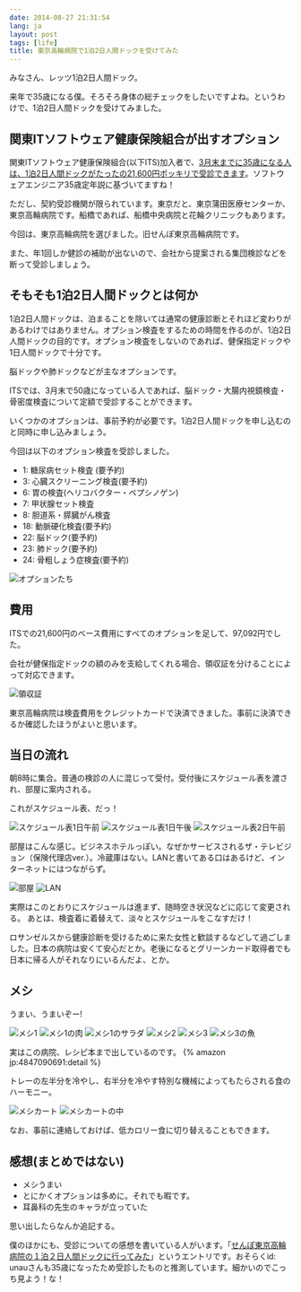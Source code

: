 ```yaml
---
date: 2014-08-27 21:31:54
lang: ja
layout: post
tags: [life]
title: 東京高輪病院で1泊2日人間ドックを受けてみた
---
```

みなさん、レッツ1泊2日人間ドック。

来年で35歳になる僕。そろそろ身体の総チェックをしたいですよね。というわけで、1泊2日人間ドックを受けてみました。

## 関東ITソフトウェア健康保険組合が出すオプション

関東ITソフトウェア健康保険組合(以下ITS)加入者で、[3月末までに35歳になる人は、1泊2日人間ドックがたったの21,600円ポッキリで受診できます](http://www.its-kenpo.or.jp/kanri/keiyaku/nshubetsu.html)。ソフトウェアエンジニア35歳定年説に基づいてますね！

ただし、契約受診機関が限られています。東京だと、東京蒲田医療センターか、東京高輪病院です。船橋であれば、船橋中央病院と花輪クリニックもあります。

今回は、東京高輪病院を選びました。旧せんぽ東京高輪病院です。

また、年1回しか健診の補助が出ないので、会社から提案される集団検診などを断って受診しましょう。

## そもそも1泊2日人間ドックとは何か

1泊2日人間ドックは、泊まることを除いては通常の健康診断とそれほど変わりがあるわけではありません。オプション検査をするための時間を作るのが、1泊2日人間ドックの目的です。オプション検査をしないのであれば、健保指定ドックや1日人間ドックで十分です。

脳ドックや肺ドックなどが主なオプションです。

ITSでは、3月末で50歳になっている人であれば、脳ドック・大腸内視鏡検査・骨密度検査について定額で受診することができます。

いくつかのオプションは、事前予約が必要です。1泊2日人間ドックを申し込むのと同時に申し込みましょう。

今回は以下のオプション検査を受診しました。

- 1: 糖尿病セット検査 (要予約)
- 3: 心臓スクリーニング検査(要予約)
- 6: 胃の検査(ヘリコバクター・ペプシノゲン)
- 7: 甲状腺セット検査
- 8: 胆道系・膵臓がん検査
- 18: 動脈硬化検査(要予約)
- 22: 脳ドック(要予約)
- 23: 肺ドック(要予約)
- 24: 骨粗しょう症検査(要予約)

![オプションたち](/assets/images/entry/2014-08-27/options.jpg)

## 費用

ITSでの21,600円のベース費用にすべてのオプションを足して、97,092円でした。

会社が健保指定ドックの額のみを支給してくれる場合、領収証を分けることによって対応できます。

![領収証](/assets/images/entry/2014-08-27/receipt.jpg)

東京高輪病院は検査費用をクレジットカードで決済できました。事前に決済できるか確認したほうがよいと思います。

## 当日の流れ

朝8時に集合。普通の検診の人に混じって受付。受付後にスケジュール表を渡され、部屋に案内される。

これがスケジュール表、だっ！

![スケジュール表1日午前](/assets/images/entry/2014-08-27/schedule-1am.jpg)
![スケジュール表1日午後](/assets/images/entry/2014-08-27/schedule-1pm.jpg)
![スケジュール表2日午前](/assets/images/entry/2014-08-27/schedule-2am.jpg)

部屋はこんな感じ。ビジネスホテルっぽい。なぜかサービスされるザ・テレビジョン（保険代理店ver.）。冷蔵庫はない。LANと書いてある口はあるけど、インターネットにはつながらず。

![部屋](/assets/images/entry/2014-08-27/room.jpg)
![LAN](/assets/images/entry/2014-08-27/lan.jpg)

実際はこのとおりにスケジュールは進まず、随時空き状況などに応じて変更される。
あとは、検査着に着替えて、淡々とスケジュールをこなすだけ！

ロサンゼルスから健康診断を受けるために来た女性と歓談するなどして過ごしました。日本の病院は安くて安心だとか。老後になるとグリーンカード取得者でも日本に帰る人がそれなりにいるんだよ、とか。

## メシ

うまい、うまいぞー!

![メシ1](/assets/images/entry/2014-08-27/meshi1.jpg)
![メシ1の肉](/assets/images/entry/2014-08-27/meshi1-meat.jpg)
![メシ1のサラダ](/assets/images/entry/2014-08-27/meshi1-salad.jpg)
![メシ2](/assets/images/entry/2014-08-27/meshi2.jpg)
![メシ3](/assets/images/entry/2014-08-27/meshi3.jpg)
![メシ3の魚](/assets/images/entry/2014-08-27/meshi3-fish.jpg)

実はこの病院、レシピ本まで出しているのです。
{% amazon jp:4847090691:detail %}

トレーの左半分を冷やし、右半分を冷やす特別な機械によってもたらされる食のハーモニー。

![メシカート](/assets/images/entry/2014-08-27/cart.jpg)
![メシカートの中](/assets/images/entry/2014-08-27/inside-cart.jpg)

なお、事前に連絡しておけば、低カロリー食に切り替えることもできます。

## 感想(まとめではない)

- メシうまい
- とにかくオプションは多めに。それでも暇です。
- 耳鼻科の先生のキャラが立っていた

思い出したらなんか追記する。

僕のほかにも、受診についての感想を書いている人がいます。「[せんぽ東京高輪病院の１泊２日人間ドックに行ってみた](http://d.hatena.ne.jp/unau/20080907/1220782724)」というエントリです。おそらくid: unauさんも35歳になったため受診したものと推測しています。細かいのでこっち見よう！な！

